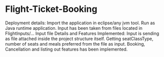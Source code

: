 # Flight-Ticket-Booking
Deployment details:
Import the application in eclipse/any jvm tool. Run as Java runtime application. 
Input has been taken from files located in FlightInputs/...
Input file Details and Features Implemented:
Input is sending as file attached inside the project structure itself. 
Getting seatClassType, number of seats and meals preferred from the file as input.
Booking, Cancellation and listing out features has been implemented.
